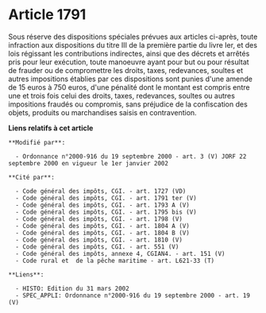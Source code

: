 # Article 1791

Sous réserve des dispositions spéciales prévues aux articles ci-après, toute infraction aux dispositions du titre III de la
première partie du livre Ier, et des lois régissant les contributions indirectes, ainsi que des décrets et arrêtés pris pour
leur exécution, toute manoeuvre ayant pour but ou pour résultat de frauder ou de compromettre les droits, taxes, redevances,
soultes et autres impositions établies par ces dispositions sont punies d'une amende de 15 euros à 750 euros, d'une pénalité
dont le montant est compris entre une et trois fois celui des droits, taxes, redevances, soultes ou autres impositions
fraudés ou compromis, sans préjudice de la confiscation des objets, produits ou marchandises saisis en contravention.

**Liens relatifs à cet article**

	**Modifié par**:

	  - Ordonnance n°2000-916 du 19 septembre 2000 - art. 3 (V) JORF 22 septembre 2000 en vigueur le 1er janvier 2002

	**Cité par**:

	  - Code général des impôts, CGI. - art. 1727 (VD)
	  - Code général des impôts, CGI. - art. 1791 ter (V)
	  - Code général des impôts, CGI. - art. 1793 A (V)
	  - Code général des impôts, CGI. - art. 1795 bis (V)
	  - Code général des impôts, CGI. - art. 1798 (V)
	  - Code général des impôts, CGI. - art. 1804 A (V)
	  - Code général des impôts, CGI. - art. 1804 B (V)
	  - Code général des impôts, CGI. - art. 1810 (V)
	  - Code général des impôts, CGI. - art. 551 (V)
	  - Code général des impôts, annexe 4, CGIAN4. - art. 151 (V)
	  - Code rural et  de la pêche maritime - art. L621-33 (T)

	**Liens**:

	  - HISTO: Edition du 31 mars 2002
	  - SPEC_APPLI: Ordonnance n°2000-916 du 19 septembre 2000 - art. 19 (V)
